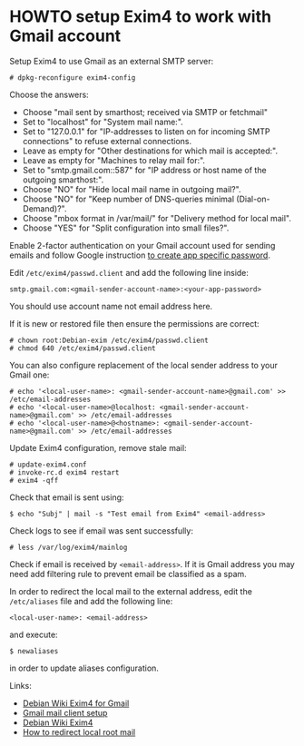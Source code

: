 # HOWTO setup Exim4 to work with Gmail account

Setup Exim4 to use Gmail as an external SMTP server:
```
# dpkg-reconfigure exim4-config
```

Choose the  answers:
- Choose "mail sent by smarthost; received via SMTP or fetchmail"
- Set to "localhost" for "System mail name:".
- Set to "127.0.0.1" for "IP-addresses to listen on for incoming SMTP connections" to refuse external connections.
- Leave as empty for "Other destinations for which mail is accepted:".
- Leave as empty for "Machines to relay mail for:".
- Set to "smtp.gmail.com::587" for "IP address or host name of the outgoing smarthost:".
- Choose "NO" for "Hide local mail name in outgoing mail?".
- Choose "NO" for "Keep number of DNS-queries minimal (Dial-on-Demand)?".
- Choose "mbox format in /var/mail/" for "Delivery method for local mail".
- Choose "YES" for "Split configuration into small files?". 

Enable 2-factor authentication on your Gmail account used for sending emails
and follow Google instruction [to create app specific
password](https://support.google.com/mail/answer/185833?hl=en).

Edit `/etc/exim4/passwd.client` and add the following line inside:
```
smtp.gmail.com:<gmail-sender-account-name>:<your-app-password>
```
You should use account name not email address here.

If it is new or restored file then ensure the permissions are correct:
```
# chown root:Debian-exim /etc/exim4/passwd.client
# chmod 640 /etc/exim4/passwd.client
```

You can also configure replacement of the local sender address to your Gmail
one:
```
# echo '<local-user-name>: <gmail-sender-account-name>@gmail.com' >> /etc/email-addresses
# echo '<local-user-name>@localhost: <gmail-sender-account-name>@gmail.com' >> /etc/email-addresses
# echo '<local-user-name>@<hostname>: <gmail-sender-account-name>@gmail.com' >> /etc/email-addresses
```

Update Exim4 configuration, remove stale mail:
```
# update-exim4.conf
# invoke-rc.d exim4 restart
# exim4 -qff
```

Check that email is sent using:
```
$ echo "Subj" | mail -s "Test email from Exim4" <email-address>
```

Check logs to see if email was sent successfully:
```
# less /var/log/exim4/mainlog
```

Check if email is received by `<email-address>`. If it is Gmail address you may
need add filtering rule to prevent email be classified as a spam.

In order to redirect the local mail to the external address, edit the
`/etc/aliases` file and add the following line:
```
<local-user-name>: <email-address>
```
and execute:
```
$ newaliases
```
in order to update aliases configuration.

Links:
- [Debian Wiki Exim4 for Gmail](https://wiki.debian.org/Exim4Gmail)
- [Gmail mail client
  setup](https://support.google.com/mail/answer/7104828?hl=en&visit_id=638300159533347627-1330126653&rd=3)
- [Debian Wiki Exim4](https://wiki.debian.org/Exim)
- [How to redirect local root mail](http://blog.bobbyallen.me/2013/02/03/how-to-redirect-local-root-mail-to-an-external-email-address-on-linux/)
